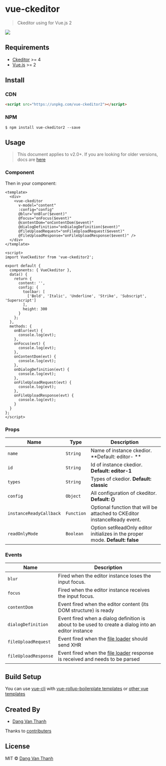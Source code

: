 # vue-ckeditor

> Ckeditor using for Vue.js 2

![](https://raw.githubusercontent.com/dangvanthanh/vue-ckeditor2/master/screenshot.png)

## Requirements

- [Ckeditor](http://ckeditor.com/) >= 4
- [Vue.js](http://vuejs.org/) >= 2

## Install

### CDN

```html
<script src="https://unpkg.com/vue-ckeditor2"></script>
```

### NPM

```
$ npm install vue-ckeditor2 --save
```

## Usage

> This document applies to v2.0+. If you are looking for older versions, docs are [here](https://github.com/dangvanthanh/vue-ckeditor2/wiki/Getting-Started)

### Component

Then in your component:

```vue
<template>
  <div>
    <vue-ckeditor 
      v-model="content" 
      :config="config" 
      @blur="onBlur($event)" 
      @focus="onFocus($event)"
      @contentDom="onContentDom($event)"
      @dialogDefinition="onDialogDefinition($event)"
      @fileUploadRequest="onFileUploadRequest($event)"
      @fileUploadResponse="onFileUploadResponse($event)" />
  </div>
</template>

<script>
import VueCkeditor from 'vue-ckeditor2';

export default {
  components: { VueCkeditor },
  data() {
    return {
      content: '',
      config: {
        toolbar: [
          ['Bold', 'Italic', 'Underline', 'Strike', 'Subscript', 'Superscript']
        ],
        height: 300
      }
    };
  },
  methods: {
    onBlur(evt) {
      console.log(evt);
    },
    onFocus(evt) {
      console.log(evt);
    },
    onContentDom(evt) {
      console.log(evt);
    },
    onDialogDefinition(evt) {
      console.log(evt);
    },
    onFileUploadRequest(evt) {
      console.log(evt);
    },
    onFileUploadResponse(evt) {
      console.log(evt);
    }
  }
};
</script>
```

### Props

| Name                    | Type       | Description                                                                  |
| ----------------------- | ---------- | ---------------------------------------------------------------------------- |
| `name`                  | `String`   | Name of instance ckedior. **Default: editor- **                              |
| `id`                    | `String`   | Id of instance ckedior. **Default: editor-1**                                |
| `types`                 | `String`   | Types of ckedior. **Default: classic**                                       |
| `config`                | `Object`   | All configuration of ckeditor. **Default: {}**                               |
| `instanceReadyCallback` | `Function` | Optional function that will be attached to CKEditor instanceReady event.     |
| `readOnlyMode`          | `Boolean`  | Option setReadOnly editor initializes in the proper mode. **Default: false** |

### Events

| Name                 | Description                                                                                                                                                       |
| -------------------- | ----------------------------------------------------------------------------------------------------------------------------------------------------------------- |
| `blur`               | Fired when the editor instance loses the input focus.                                                                                                             |
| `focus`              | Fired when the editor instance receives the input focus.                                                                                                          |
| `contentDom`         | Event fired when the editor content (its DOM structure) is ready                                                                                                  |
| `dialogDefinition`   | Event fired when a dialog definition is about to be used to create a dialog into an editor instance                                                               |
| `fileUploadRequest`  | Event fired when the [file loader](https://ckeditor.com/docs/ckeditor4/latest/api/CKEDITOR_fileTools_fileLoader.html) should send XHR                             |
| `fileUploadResponse` | Event fired when the [file loader](https://ckeditor.com/docs/ckeditor4/latest/api/CKEDITOR_fileTools_fileLoader.html) response is received and needs to be parsed |

## Build Setup

You can use [vue-cli](https://github.com/vuejs/vue-cli) with [vue-rollup-boilerplate templates](https://github.com/dangvanthanh/vue-rollup-boilerplate) or [other vue templates](https://github.com/vuejs-templates)

## Created By

- [Dang Van Thanh](https://github.com/dangvanthanh)

Thanks to [contributers](./CONTRIBUTING.md)

## License

MIT © [Dang Van Thanh](http://dangthanh.org)
